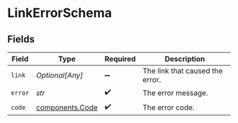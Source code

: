 # LinkErrorSchema


## Fields

| Field                                              | Type                                               | Required                                           | Description                                        |
| -------------------------------------------------- | -------------------------------------------------- | -------------------------------------------------- | -------------------------------------------------- |
| `link`                                             | *Optional[Any]*                                    | :heavy_minus_sign:                                 | The link that caused the error.                    |
| `error`                                            | *str*                                              | :heavy_check_mark:                                 | The error message.                                 |
| `code`                                             | [components.Code](../../models/components/code.md) | :heavy_check_mark:                                 | The error code.                                    |